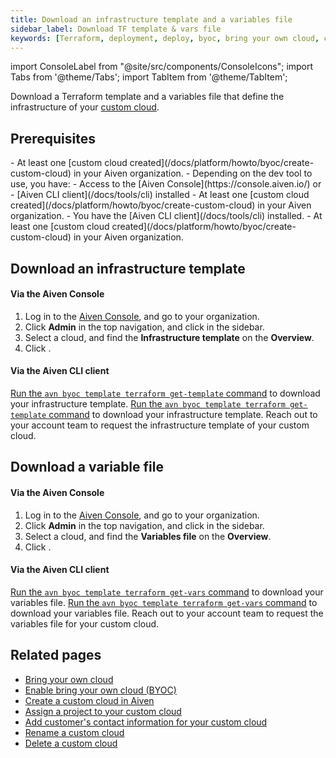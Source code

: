 ```yaml
---
title: Download an infrastructure template and a variables file
sidebar_label: Download TF template & vars file
keywords: [Terraform, deployment, deploy, byoc, bring your own cloud, custom cloud]
---
```


import ConsoleLabel from "@site/src/components/ConsoleIcons";
import Tabs from '@theme/Tabs';
import TabItem from '@theme/TabItem';

Download a Terraform template and a variables file that define the infrastructure of your
[custom cloud](/docs/platform/concepts/byoc).

## Prerequisites

<Tabs groupId="group1">
<TabItem value="1" label="AWS" default>
-   At least one
    [custom cloud created](/docs/platform/howto/byoc/create-custom-cloud) in your Aiven
    organization.
-   Depending on the dev tool to use, you have:
    - Access to the [Aiven Console](https://console.aiven.io/) or
    - [Aiven CLI client](/docs/tools/cli) installed
</TabItem>
<TabItem value="2" label="GCP">
-   At least one
    [custom cloud created](/docs/platform/howto/byoc/create-custom-cloud) in your Aiven
    organization.
-   You have the [Aiven CLI client](/docs/tools/cli) installed.
</TabItem>
<TabItem value="3" label="Azure & OCI">
-   At least one
    [custom cloud created](/docs/platform/howto/byoc/create-custom-cloud) in your Aiven
    organization.
</TabItem>
</Tabs>

## Download an infrastructure template

<Tabs groupId="group1">
<TabItem value="1" label="AWS" default>

#### Via the Aiven Console

1.  Log in to the [Aiven Console](https://console.aiven.io/), and go to your organization.
1.  Click **Admin** in the top navigation, and click <ConsoleLabel name="bringyourowncloud"/>
    in the sidebar.
1.  Select a cloud, and find the **Infrastructure template** on the **Overview**.
1.  Click <ConsoleLabel name="download"/>.

#### Via the Aiven CLI client

[Run the `avn byoc template terraform get-template` command](/docs/tools/cli/byoc#avn-byoc-template-terraform-get-template)
to download your infrastructure template.
</TabItem>
<TabItem value="2" label="GCP">
[Run the `avn byoc template terraform get-template` command](/docs/tools/cli/byoc#avn-byoc-template-terraform-get-template)
to download your infrastructure template.
</TabItem>
<TabItem value="3" label="Azure & OCI">
Reach out to your account team to request the infrastructure template of your custom cloud.
</TabItem>
</Tabs>

## Download a variable file

<Tabs groupId="group1">
<TabItem value="1" label="AWS" default>

#### Via the Aiven Console

1.  Log in to the [Aiven Console](https://console.aiven.io/), and go to your organization.
1.  Click **Admin** in the top navigation, and click <ConsoleLabel name="bringyourowncloud"/>
    in the sidebar.
1.  Select a cloud, and find the **Variables file** on the **Overview**.
1.  Click <ConsoleLabel name="download"/>.

#### Via the Aiven CLI client

[Run the `avn byoc template terraform get-vars` command](/docs/tools/cli/byoc#avn-byoc-template-terraform-get-vars)
to download your variables file.
</TabItem>
<TabItem value="2" label="GCP">
[Run the `avn byoc template terraform get-vars` command](/docs/tools/cli/byoc#avn-byoc-template-terraform-get-vars)
to download your variables file.
</TabItem>
<TabItem value="3" label="Azure & OCI">
Reach out to your account team to request the variables file for your custom cloud.
</TabItem>
</Tabs>

## Related pages

-   [Bring your own cloud](/docs/platform/concepts/byoc)
-   [Enable bring your own cloud (BYOC)](/docs/platform/howto/byoc/enable-byoc)
-   [Create a custom cloud in Aiven](/docs/platform/howto/byoc/create-custom-cloud)
-   [Assign a project to your custom cloud](/docs/platform/howto/byoc/assign-project-custom-cloud)
-   [Add customer's contact information for your custom cloud](/docs/platform/howto/byoc/add-customer-info-custom-cloud)
-   [Rename a custom cloud](/docs/platform/howto/byoc/rename-custom-cloud)
-   [Delete a custom cloud](/docs/platform/howto/byoc/delete-custom-cloud)
